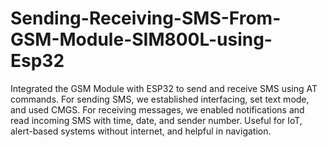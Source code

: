 # Sending-Receiving-SMS-From-GSM-Module-SIM800L-using-Esp32
Integrated the GSM Module with ESP32 to send and receive SMS using AT commands. For sending SMS, we established interfacing, set text mode, and used CMGS. For receiving messages, we enabled notifications and read incoming SMS with time, date, and sender number. Useful for IoT, alert-based systems without internet, and helpful in navigation.
